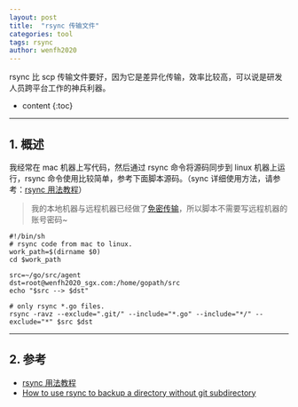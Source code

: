 ```yaml
---
layout: post
title:  "rsync 传输文件"
categories: tool
tags: rsync
author: wenfh2020
---
```


rsync 比 scp 传输文件要好，因为它是差异化传输，效率比较高，可以说是研发人员跨平台工作的神兵利器。




* content
{:toc}

---

## 1. 概述

我经常在 mac 机器上写代码，然后通过 rsync 命令将源码同步到 linux 机器上运行，rsync 命令使用比较简单，参考下面脚本源码。（sync 详细使用方法，请参考：[rsync 用法教程](https://www.ruanyifeng.com/blog/2020/08/rsync.html)）

> 我的本地机器与远程机器已经做了[免密传输](https://wenfh2020.com/2020/01/07/ssh-quick-login/)，所以脚本不需要写远程机器的账号密码~

```shell
#!/bin/sh
# rsync code from mac to linux.
work_path=$(dirname $0)
cd $work_path

src=~/go/src/agent
dst=root@wenfh2020_sgx.com:/home/gopath/src
echo "$src --> $dst"

# only rsync *.go files.
rsync -ravz --exclude=".git/" --include="*.go" --include="*/" --exclude="*" $src $dst
```

---

## 2. 参考

* [rsync 用法教程](https://www.ruanyifeng.com/blog/2020/08/rsync.html)
* [How to use rsync to backup a directory without git subdirectory](https://unix.stackexchange.com/questions/100660/how-to-use-rsync-to-backup-a-directory-without-git-subdirectory)